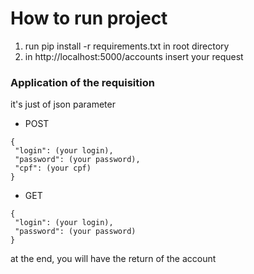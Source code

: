# How to run project
1. run pip install -r requirements.txt in root directory
2. in http://localhost:5000/accounts insert your request

### Application of the requisition
it's just of json parameter

* POST
```
{
 "login": (your login),
 "password": (your password),
 "cpf": (your cpf)
}
```
* GET
```
{
 "login": (your login),
 "password": (your password)
}
```

at the end, you will have the return of the account
